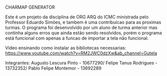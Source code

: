 CHARMAP GENERATOR

Este é um projeto da disciplina de ORG ARQ do ICMC ministrada pelo Professor Eduardo Simões, e tambem é uma contribuicao para as proximas turmas.
O programa foi desenvolvido por um aluno de turma anterior mas continha alguns erros que ainda estão sendo resolvidos, porém o programa está funcional com apenas a funcao de importar a tela não funcional.

Video ensinando como instalar as bibliotecas necessarias:
https://www.youtube.com/watch?v=RM2JWC0dzXw&ab_channel=Gutela

Integrantes:
Augusto Lescura Pinto - 10677290/
Felipe Tanus Rodrigues - 13732352/
Pablo Felipe Montemor - 13692289
